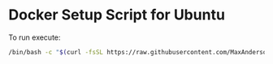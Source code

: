 # Docker Setup Script for Ubuntu

To run execute:

```bash
/bin/bash -c "$(curl -fsSL https://raw.githubusercontent.com/MaxAnderson95/docker-setup/main/install-docker.sh)"
```
